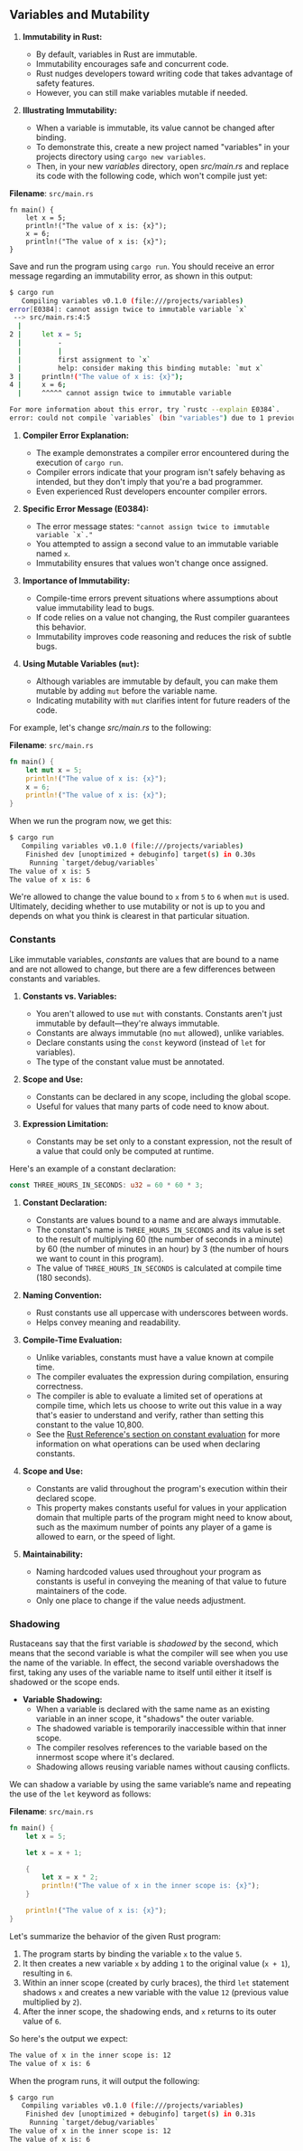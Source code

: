## Variables and Mutability

1. **Immutability in Rust:**
   - By default, variables in Rust are immutable.
   - Immutability encourages safe and concurrent code.
   - Rust nudges developers toward writing code that takes advantage of safety features.
   - However, you can still make variables mutable if needed.

2. **Illustrating Immutability:**
   - When a variable is immutable, its value cannot be changed after binding.
   - To demonstrate this, create a new project named "variables" in your projects directory using `cargo new variables`.
   - Then, in your new *variables* directory, open *src/main.rs* and replace its code with the following code, which won't compile just yet:

**Filename**: `src/main.rs`

```rust,ignore,does_not_compile
fn main() {
    let x = 5;
    println!("The value of x is: {x}");
    x = 6;
    println!("The value of x is: {x}");
}
```

Save and run the program using `cargo run`. You should receive an error message regarding an immutability error, as shown in this output:

```sh
$ cargo run
   Compiling variables v0.1.0 (file:///projects/variables)
error[E0384]: cannot assign twice to immutable variable `x`
 --> src/main.rs:4:5
  |
2 |     let x = 5;
  |         -
  |         |
  |         first assignment to `x`
  |         help: consider making this binding mutable: `mut x`
3 |     println!("The value of x is: {x}");
4 |     x = 6;
  |     ^^^^^ cannot assign twice to immutable variable

For more information about this error, try `rustc --explain E0384`.
error: could not compile `variables` (bin "variables") due to 1 previous error
```

1. **Compiler Error Explanation:**
   - The example demonstrates a compiler error encountered during the execution of `cargo run`.
   - Compiler errors indicate that your program isn't safely behaving as intended, but they don't imply that you're a bad programmer.
   - Even experienced Rust developers encounter compiler errors.

2. **Specific Error Message (E0384):**
   - The error message states: ``"cannot assign twice to immutable variable `x`."``
   - You attempted to assign a second value to an immutable variable named `x`.
   - Immutability ensures that values won't change once assigned.

3. **Importance of Immutability:**
   - Compile-time errors prevent situations where assumptions about value immutability lead to bugs.
   - If code relies on a value not changing, the Rust compiler guarantees this behavior.
   - Immutability improves code reasoning and reduces the risk of subtle bugs.

4. **Using Mutable Variables (`mut`):**
   - Although variables are immutable by default, you can make them mutable by adding `mut` before the variable name.
   - Indicating mutability with `mut` clarifies intent for future readers of the code.

For example, let's change *src/main.rs* to the following:

**Filename**: `src/main.rs`

```rust
fn main() {
    let mut x = 5;
    println!("The value of x is: {x}");
    x = 6;
    println!("The value of x is: {x}");
}
```

When we run the program now, we get this:

```sh
$ cargo run
   Compiling variables v0.1.0 (file:///projects/variables)
    Finished dev [unoptimized + debuginfo] target(s) in 0.30s
     Running `target/debug/variables`
The value of x is: 5
The value of x is: 6
```

We're allowed to change the value bound to `x` from `5` to `6` when `mut` is used. Ultimately, deciding whether to use mutability or not is up to you and depends on what you think is clearest in that particular situation.

### Constants

Like immutable variables, *constants* are values that are bound to a name and are not allowed to change, but there are a few differences between constants and variables.

1. **Constants vs. Variables:**
   - You aren't allowed to use `mut` with constants. Constants aren't just immutable by default—they're always immutable.
   - Constants are always immutable (no `mut` allowed), unlike variables.
   - Declare constants using the `const` keyword (instead of `let` for variables).
   - The type of the constant value must be annotated.

2. **Scope and Use:**
   - Constants can be declared in any scope, including the global scope.
   - Useful for values that many parts of code need to know about.

3. **Expression Limitation:**
   - Constants may be set only to a constant expression, not the result of a value that could only be computed at runtime.

Here's an example of a constant declaration:

```rust
const THREE_HOURS_IN_SECONDS: u32 = 60 * 60 * 3;
```

1. **Constant Declaration:**
   - Constants are values bound to a name and are always immutable.
   - The constant's name is `THREE_HOURS_IN_SECONDS` and its value is set to the result of multiplying 60 (the number of seconds in a minute) by 60 (the number of minutes in an hour) by 3 (the number of hours we want to count in this program). 
   - The value of `THREE_HOURS_IN_SECONDS` is calculated at compile time (180 seconds).

2. **Naming Convention:**
   - Rust constants use all uppercase with underscores between words.
   - Helps convey meaning and readability.

3. **Compile-Time Evaluation:**
   - Unlike variables, constants must have a value known at compile time.
   - The compiler evaluates the expression during compilation, ensuring correctness.
   - The compiler is able to evaluate a limited set of operations at compile time, which lets us choose to write out this value in a way that's easier to understand and verify, rather than setting this constant to the value 10,800. 
   - See the [Rust Reference's section on constant evaluation](https://doc.rust-lang.org/reference/const_eval.html) for more information on what operations can be used when declaring constants.

4. **Scope and Use:**
   - Constants are valid throughout the program's execution within their declared scope.
   - This property makes constants useful for values in your application domain that multiple parts of the program might need to know about, such as the maximum number of points any player of a game is allowed to earn, or the speed of light.

5. **Maintainability:**
   - Naming hardcoded values used throughout your program as constants is useful in conveying the meaning of that value to future maintainers of the code.
   - Only one place to change if the value needs adjustment.
  
### Shadowing

Rustaceans say that the first variable is *shadowed* by the second, which means that the second
variable is what the compiler will see when you use the name of the variable. In effect, the second variable overshadows the first, taking any uses of the variable name to itself until either it itself is shadowed or the scope ends.

- **Variable Shadowing:**
  - When a variable is declared with the same name as an existing variable in an inner scope, it "shadows" the outer variable.
  - The shadowed variable is temporarily inaccessible within that inner scope.
  - The compiler resolves references to the variable based on the innermost scope where it's declared.
  - Shadowing allows reusing variable names without causing conflicts.

We can shadow a variable by using the same variable’s name and repeating the use of the `let` keyword as follows:

**Filename**: `src/main.rs`

```rust
fn main() {
    let x = 5;

    let x = x + 1;

    {
        let x = x * 2;
        println!("The value of x in the inner scope is: {x}");
    }

    println!("The value of x is: {x}");
}
```

Let's summarize the behavior of the given Rust program:

1. The program starts by binding the variable `x` to the value `5`.
2. It then creates a new variable `x` by adding `1` to the original value (`x + 1`), resulting in `6`.
3. Within an inner scope (created by curly braces), the third `let` statement shadows `x` and creates a new variable with the value `12` (previous value multiplied by `2`).
4. After the inner scope, the shadowing ends, and `x` returns to its outer value of `6`.

So here's the output we expect:

```sh
The value of x in the inner scope is: 12
The value of x is: 6
```

When the program runs, it will output the following:

```sh
$ cargo run
   Compiling variables v0.1.0 (file:///projects/variables)
    Finished dev [unoptimized + debuginfo] target(s) in 0.31s
     Running `target/debug/variables`
The value of x in the inner scope is: 12
The value of x is: 6
```
